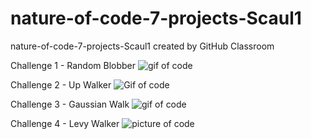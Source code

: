 # nature-of-code-7-projects-Scaul1
nature-of-code-7-projects-Scaul1 created by GitHub Classroom

Challenge 1 - Random Blobber
![gif of code](https://i.imgur.com/ylW3AaR.gif)

Challenge 2 - Up Walker
![Gif of code](https://i.imgur.com/x3L5ZZd.gif)

Challenge 3 - Gaussian Walk
![gif of code](https://i.imgur.com/u84ldBE.gif)

Challenge 4 - Levy Walker
![picture of code](https://i.imgur.com/LTLXHdl.gif)
